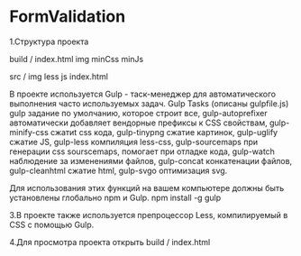 # FormValidation
1.Структура проекта

build / 
index.html 
img 
minCss 
minJs 

src / 
img 
less 
js
index.html

В проекте используется Gulp - таск-менеджер для автоматического выполнения часто используемых задач.
Gulp Tasks (описаны gulpfile.js) 
gulp задание по умолчанию, которое строит все, 
gulp-autoprefixer автоматически добавляет вендорные префиксы к CSS свойствам, 
gulp-minify-css сжатиt css кода, 
gulp-tinypng сжатие картинок, 
gulp-uglify сжатие JS, 
gulp-less компиляция less-css, 
gulp-sourcemaps при генерации css sourscemaps, помогает при отладке кода, 
gulp-watch наблюдение за изменениями файлов, 
gulp-concat конкатенации файлов, 
gulp-cleanhtml сжатие html,
gulp-svgo оптимизация svg. 

Для использования этих функций на вашем компьютере должны быть установлены глобально npm и Gulp.
npm install -g gulp

3.В проекте также используется препроцессор Less, компилируемый в CSS c помощью Gulp.

4.Для просмотра проекта открыть build / index.html
